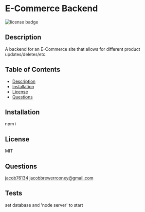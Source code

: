 # E-Commerce Backend 
![license badge](https://img.shields.io/github/license/jacob76134/e-commerce-backend-)
## Description
A backend for an E-Commerce site that allows for different product updates/deletes/etc.
## Table of Contents
- [Description](#description)
- [Installation](#installation)
- [License](#license)
- [Questions](#questions)
## Installation
npm i
## License
MIT
## Questions
[jacob76134](https://github.com/jacob76134)
[jacobbrewerrooney@gmail.com](mailto:jacobbrewerrooney@gmail.com)
## Tests
set database and 'node server' to start

